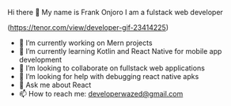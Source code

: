 Hi there 👋 My name is Frank Onjoro
I am a fulstack web developer

(https://tenor.com/view/developer-gif-23414225)

- 🔭 I’m currently working on Mern projects
- 🌱 I’m currently learning Kotlin and React Native for mobile app development
- 👯 I’m looking to collaborate on fullstack web applications
- 🤔 I’m looking for help with debugging react native apks
- 💬 Ask me about React
- 📫 How to reach me: developerwazed@gmail.com
